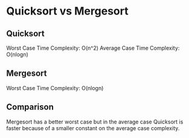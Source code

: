 # Quicksort vs Mergesort

## Quicksort

Worst Case Time Complexity: O(n^2)
Average Case Time Complexity: O(nlogn)

## Mergesort

Worst Case Time Complexity: O(nlogn)

## Comparison

Mergesort has a better worst case but in the average case Quicksort is faster because of a smaller constant on the average case complexity.
